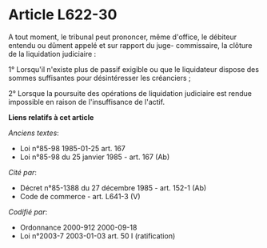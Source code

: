 # Article L622-30

A tout moment, le tribunal peut prononcer, même d'office, le débiteur entendu ou dûment appelé et sur rapport du juge-
commissaire, la clôture de la liquidation judiciaire :

1° Lorsqu'il n'existe plus de passif exigible ou que le liquidateur dispose des sommes suffisantes pour désintéresser les
créanciers ;

2° Lorsque la poursuite des opérations de liquidation judiciaire est rendue impossible en raison de l'insuffisance de
l'actif.

**Liens relatifs à cet article**

_Anciens textes_:

  - Loi n°85-98 1985-01-25 art. 167
  - Loi n°85-98 du 25 janvier 1985 - art. 167 (Ab)

_Cité par_:

  - Décret n°85-1388 du 27 décembre 1985 - art. 152-1 (Ab)
  - Code de commerce - art. L641-3 (V)

_Codifié par_:

  - Ordonnance 2000-912 2000-09-18
  - Loi n°2003-7 2003-01-03 art. 50 I (ratification)
